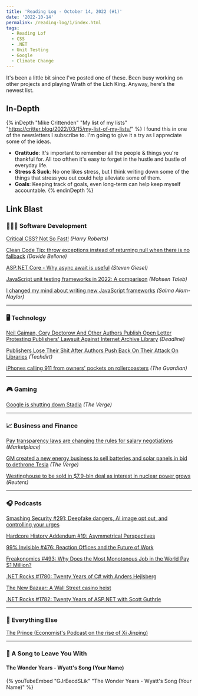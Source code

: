 ```yaml
---
title: 'Reading Log - October 14, 2022 (#1)'
date: '2022-10-14'
permalink: /reading-log/1/index.html
tags:
  - Reading Lof
  - CSS
  - .NET
  - Unit Testing
  - Google
  - Climate Change
---
```


It's been a little bit since I've posted one of these. Been busy working on other projects and playing Wrath of the Lich King. Anyway, here's the newest list.
<!-- excerpt -->

<h2 class="old">In-Depth</h2>

{% inDepth "Mike Crittenden" "My list of my lists" "https://critter.blog/2022/03/15/my-list-of-my-lists/" %}
I found this in one of the newsletters I subscribe to. I'm going to give it a try as I appreciate some of the ideas.

- **Gratitude**: It's important to remember all the people & things you're thankful for. All too ofthen it's easy to forget in the hustle and bustle of everyday life.
- **Stress & Suck**: No one likes stress, but I think writing down some of the things that stress you out could help alleviate some of them.
- **Goals**: Keeping track of goals, even long-term can help keep myself accountable.
{% endinDepth %}

<h2 class="old">Link Blast</h2>

### 👨🏼‍💻 Software Development

[Critical CSS? Not So Fast!](https://csswizardry.com/2022/09/critical-css-not-so-fast/) *(Harry Roberts)*

[Clean Code Tip: throw exceptions instead of returning null when there is no fallback](https://www.code4it.dev/cleancodetips/exceptions-instead-of-null) *(Davide Bellone)*

[ASP.NET Core - Why async await is useful](https://steven-giesel.com/blogPost/b925c8c1-03ba-4eb6-9b81-f09df56e0158) *(Steven Giesel)*

[JavaScript unit testing frameworks in 2022: A comparison](https://raygun.com/blog/javascript-unit-testing-frameworks/) *(Mohsen Taleb)*

[I changed my mind about writing new JavaScript frameworks](https://whitep4nth3r.com/blog/write-a-new-javascript-framework/) *(Salma Alam-Naylor)*

---

### 🖥 Technology

[Neil Gaiman, Cory Doctorow And Other Authors Publish Open Letter Protesting Publishers' Lawsuit Against Internet Archive Library](https://deadline.com/2022/09/authors-open-letter-publishers-lawsuit-internet-archive-1235129802/) *(Deadline)*

[Publishers Lose Their Shit After Authors Push Back On Their Attack On Libraries](https://www.techdirt.com/2022/10/03/publishers-lose-their-shit-after-authors-push-back-on-their-attack-on-libraries/) *(Techdirt)*

[iPhones calling 911 from owners' pockets on rollercoasters](https://www.theguardian.com/technology/2022/oct/11/iphones-calling-911-from-owners-pockets-on-rollercoasters) *(The Guardian)*

---

### 🎮 Gaming

[Google is shutting down Stadia](https://www.theverge.com/2022/9/29/23378713/google-stadia-shutting-down-game-streaming-january-2023) *(The Verge)*

---

### 📈 Business and Finance

[Pay transparency laws are changing the rules for salary negotiations](https://www.marketplace.org/2022/09/28/pay-transparency-laws-are-changing-the-rules-for-salary-negotiations/) *(Marketplace)*

[GM created a new energy business to sell batteries and solar panels in bid to dethrone Tesla](https://www.theverge.com/2022/10/11/23391433/gm-energy-ev-battery-solar-panel-charger-grid-utility) *(The Verge)*

[Westinghouse to be sold in $7.9-bln deal as interest in nuclear power grows](https://www.reuters.com/markets/deals/cameco-corp-brookfield-renewable-partners-buy-westinghouse-79-bln-deal-2022-10-11/) *(Reuters)*

---

### 🎧 Podcasts

[Smashing Security #291: Deepfake dangers, AI image opt out, and controlling your urges](https://www.smashingsecurity.com/291-deepfake-dangers-ai-image-opt-out-and-controlling-your-urges/)

[Hardcore History Addendum #19: Asymmetrical Perspectives](https://www.stitcher.com/show/dan-carlins-hardcore-history-addendum/episode/ep19-asymmetrical-perspectives-90260274)

[99% Invisible #476: Reaction Offices and the Future of Work](https://99percentinvisible.org/episode/reaction-offices-and-the-future-of-work/)

[Freakonomics #493: Why Does the Most Monotonous Job in the World Pay $1 Million?](https://freakonomics.com/podcast/why-does-the-most-monotonous-job-in-the-world-pay-1-million/)

[.NET Rocks #1780: Twenty Years of C# with Anders Hejlsberg](https://www.dotnetrocks.com/details/1780)

[The New Bazaar: A Wall Street casino heist](https://shows.acast.com/the-new-bazaar/episodes/a-wall-street-casino-heist)

[.NET Rocks #1782: Twenty Years of ASP.NET with Scott Guthrie](https://www.dotnetrocks.com/details/1782)

---

### 🎒 Everything Else

[The Prince (Economist's Podcast on the rise of Xi Jinping)](https://www.economist.com/theprincepod)

---

### 🎵 A Song to Leave You With

#### The Wonder Years - Wyatt's Song (Your Name)

{% youTubeEmbed "GJrEecdSLik" "The Wonder Years - Wyatt's Song (Your Name)" %}